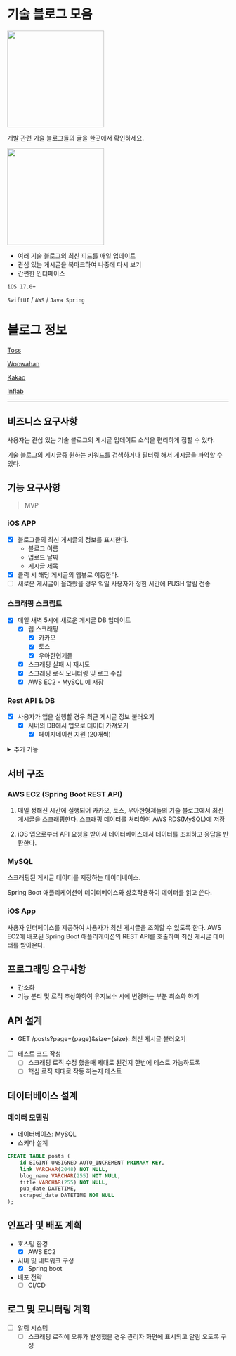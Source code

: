 # 기술 블로그 모음

[<img width="220" src="https://github.com/user-attachments/assets/1e5a21a3-8bc8-40d2-b2d1-e0e75b3b2c0e">](https://apps.apple.com/kr/app/%EA%B8%B0%EC%88%A0-%EB%B8%94%EB%A1%9C%EA%B7%B8-%EB%AA%A8%EC%9D%8C/id6670539014)

개발 관련 기술 블로그들의 글을 한곳에서 확인하세요.

<img width="220" src="https://github.com/user-attachments/assets/73d25fa6-989e-40fc-851f-4a5a07135c53">

- 여러 기술 블로그의 최신 피드를 매일 업데이트
- 관심 있는 게시글을 북마크하여 나중에 다시 보기
- 간편한 인터페이스

`iOS 17.0+` 

`SwiftUI` / `AWS` / `Java Spring`

# 블로그 정보

[Toss](https://toss.tech)

[Woowahan](https://techblog.woowahan.com)

[Kakao](https://tech.kakao.com/blog)

[Inflab](https://tech.inflab.com)


---


## 비즈니스 요구사항

사용자는 관심 있는 기술 블로그의 게시글 업데이트 소식을 편리하게 접할 수 있다.

기술 블로그의 게시글중 원하는 키워드를 검색하거나 필터링 해서 게시글을 파악할 수 있다.

## 기능 요구사항

> MVP

### iOS APP

- [x] 블로그들의 최신 게시글의 정보를 표시한다.
  - 블로그 이름
  - 업로드 날짜
  - 게시글 제목
- [x] 클릭 시 해당 게시글의 웹뷰로 이동한다.
- [ ] 새로운 게시글이 올라왔을 경우 익일 사용자가 정한 시간에 PUSH 알림 전송

### 스크래핑 스크립트

- [x] 매일 새벽 5시에 새로운 게시글 DB 업데이트
  - [x] 웹 스크래핑
    - [x] 카카오
    - [x] 토스
    - [x] 우아한형제들
  - [x] 스크래핑 실패 시 재시도
  - [x] 스크래핑 로직 모니터링 및 로그 수집
  - [x] AWS EC2 - MySQL 에 저장

### Rest API & DB

- [x] 사용자가 앱을 실행할 경우 최근 게시글 정보 불러오기
  - [x] 서버의 DB에서 앱으로 데이터 가져오기
    - [x] 페이지네이션 지원 (20개씩)

<details>
<summary>추가 기능</summary>
<div markdown="1">

### Notifications

- [ ] 사용자가 지정한 알림 시간에 새로운 게시글 올라왔을 경우 앱 알림 전송
   - 구독 엔드포인트로는 앱의 디바이스 토큰 사용

### Auth

- [ ] 사용자 인증
  - [ ] 회원가입 / 로그인
  - [ ] 프로필 관리
  - [ ] 사용자별 알람 설정 저장

### Features

- [x] 북마크
    - [x] 게시글 북마크 가능
    - [x] 북마크 화면에서 북마크한 게시글 모아 볼 수 있다.
    - [ ] 북마크한 게시글은 간단한 메모 가능

- [ ] 조회한 게시글 표시

- [ ] 게시글 키워드 태그 추가
  - [ ] 태그 있는 블로그는 스크래핑 하기
    - [ ] 없는 블로그는 표시 안하기
    - [ ] 또는 CreateML 로 키워드 추출하기

- [x] 블로그 대표 아이콘 추가

- [ ] 전체 유저의 조회수 또는 북마크한 횟수 보이도록 추가

- [ ] 게시글 검색
    - [ ] 제목
    - [ ] 태그

- [ ] 블로그 종류 추가
  - [ ] 블로그 필터링 기능

</div>
</details>

## 서버 구조

### AWS EC2 (Spring Boot REST API)

1. 매일 정해진 시간에 실행되어 카카오, 토스, 우아한형제들의 기술 블로그에서 최신 게시글을 스크래핑한다.
  스크래핑 데이터를 처리하여 AWS RDS(MySQL)에 저장

2. iOS 앱으로부터 API 요청을 받아서 데이터베이스에서 데이터를 조회하고 응답을 반환한다.

### MySQL

스크래핑된 게시글 데이터를 저장하는 데이터베이스.

Spring Boot 애플리케이션이 데이터베이스와 상호작용하여 데이터를 읽고 쓴다.

### iOS App

사용자 인터페이스를 제공하여 사용자가 최신 게시글을 조회할 수 있도록 한다.
AWS EC2에 배포된 Spring Boot 애플리케이션의 REST API를 호출하여 최신 게시글 데이터를 받아온다.

## 프로그래밍 요구사항

- 간소화
- 기능 분리 및 로직 추상화하여 유지보수 시에 변경하는 부분 최소화 하기

## API 설계

- GET /posts?page={page}&size={size}: 최신 게시글 불러오기

- [ ] 테스트 코드 작성
  - [ ] 스크래핑 로직 수정 했을때 제대로 된건지 한번에 테스트 가능하도록
  - [ ] 핵심 로직 제대로 작동 하는지 테스트

## 데이터베이스 설계

### 데이터 모델링

- 데이터베이스: MySQL
- 스키마 설계

```sql
CREATE TABLE posts (
    id BIGINT UNSIGNED AUTO_INCREMENT PRIMARY KEY,
    link VARCHAR(2048) NOT NULL,
    blog_name VARCHAR(255) NOT NULL,
    title VARCHAR(255) NOT NULL,
    pub_date DATETIME,
    scraped_date DATETIME NOT NULL
);
```

## 인프라 및 배포 계획

- 호스팅 환경
  - [x] AWS EC2
- 서버 및 네트워크 구성
  - [x] Spring boot
- 배포 전략
  - [ ] CI/CD

## 로그 및 모니터링 계획

- [ ] 알림 시스템
  - [ ] 스크래핑 로직에 오류가 발생했을 경우 관리자 화면에 표시되고 알림 오도록 구성
